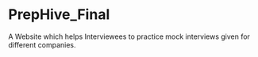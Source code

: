 # PrepHive_Final
A Website which helps Interviewees to practice mock interviews given for different companies.
